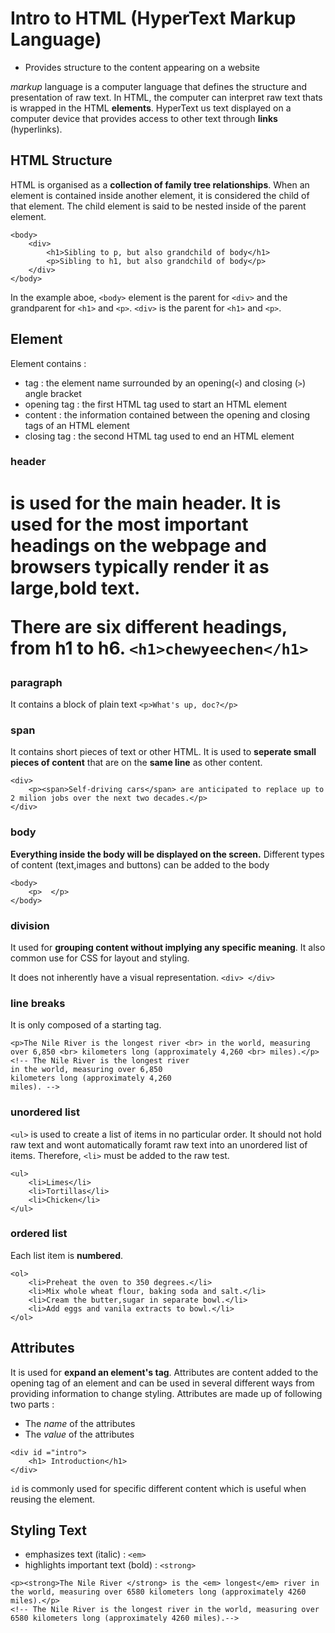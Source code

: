 # Intro to HTML (HyperText Markup Language)

- Provides structure to the content appearing on a website

*markup* language is a computer language that defines the structure and presentation of raw text. In HTML, the computer can interpret raw text thats is wrapped in the HTML **elements**.
HyperText us text displayed on a computer device that provides access to other text through **links** (hyperlinks).

## HTML Structure
HTML is organised as a **collection of family tree relationships**. When an element is contained inside another element, it is considered the child of that element. The child element is said to be nested inside of the parent element.

```
<body>
    <div>
        <h1>Sibling to p, but also grandchild of body</h1>
        <p>Sibling to h1, but also grandchild of body</p>
    </div>
</body>
```
In the example aboe, `<body>` element is the parent for `<div>` and the grandparent for `<h1>` and `<p>`. `<div>` is the parent for `<h1>` and `<p>`.

## Element
Element contains :
- tag : the element name surrounded by an opening(`<`) and closing (`>`) angle bracket
- opening tag : the first HTML tag used to start an HTML element
- content : the information contained between the opening and closing tags of an HTML element
- closing tag : the second HTML tag used to end an HTML element

### header 
*<h1>* is used for the main header. It is used for the most important headings on the webpage and browsers typically render it as large,bold text.

There are six different headings, from h1 to h6.
`<h1>chewyeechen</h1>`

### paragraph
It contains a block of plain text
`<p>What's up, doc?</p>`

### span
It contains short pieces of text or other HTML. It is used to **seperate small pieces of content** that are on the **same line** as other content.

```
<div>
    <p><span>Self-driving cars</span> are anticipated to replace up to 2 milion jobs over the next two decades.</p>
</div>
```

### body
**Everything inside the body will be displayed on the screen.** Different types of content (text,images and buttons) can be added to the body

```
<body> 
    <p>  </p>
</body>
```

### division
It used for **grouping content without implying any specific meaning**. It also common use for CSS for layout and styling.

It does not inherently have a visual representation.
`<div> </div>`

### line breaks
It is only composed of a starting tag.

```
<p>The Nile River is the longest river <br> in the world, measuring over 6,850 <br> kilometers long (approximately 4,260 <br> miles).</p>
<!-- The Nile River is the longest river
in the world, measuring over 6,850
kilometers long (approximately 4,260
miles). -->
```

### unordered list
`<ul>` is used to create a list of items in no particular order. It should not hold raw text and wont automatically foramt raw text into an unordered list of items. Therefore, `<li>` must be added to the raw test.

```
<ul>
    <li>Limes</li>
    <li>Tortillas</li>
    <li>Chicken</li>
</ul>
```
### ordered list
Each list item is **numbered**.
```
<ol>
    <li>Preheat the oven to 350 degrees.</li>
    <li>Mix whole wheat flour, baking soda and salt.</li>
    <li>Cream the butter,sugar in separate bowl.</li>
    <li>Add eggs and vanila extracts to bowl.</li>
</ol>
```

## Attributes
It is used for **expand an element's tag**. Attributes are content added to the opening tag of an element and can be used in several different ways from providing information to change styling. 
Attributes are made up of following two parts :
- The *name* of the attributes
- The *value* of the attributes

```
<div id ="intro">
    <h1> Introduction</h1>
</div>
```
`id` is commonly used for specific different content which is useful when reusing the element.


## Styling Text
- emphasizes text (italic) : `<em>`
- highlights important text (bold) : `<strong>`

```
<p><strong>The Nile River </strong> is the <em> longest</em> river in the world, measuring over 6580 kilometers long (approximately 4260 miles).</p>
<!-- The Nile River is the longest river in the world, measuring over 6580 kilometers long (approximately 4260 miles).-->
```
